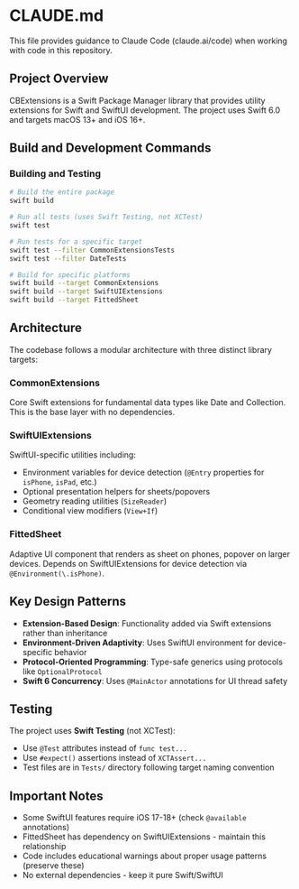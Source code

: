 # CLAUDE.md

This file provides guidance to Claude Code (claude.ai/code) when working with code in this repository.

## Project Overview

CBExtensions is a Swift Package Manager library that provides utility extensions for Swift and SwiftUI development. The project uses Swift 6.0 and targets macOS 13+ and iOS 16+.

## Build and Development Commands

### Building and Testing
```bash
# Build the entire package
swift build

# Run all tests (uses Swift Testing, not XCTest)
swift test

# Run tests for a specific target
swift test --filter CommonExtensionsTests
swift test --filter DateTests

# Build for specific platforms
swift build --target CommonExtensions
swift build --target SwiftUIExtensions
swift build --target FittedSheet
```

## Architecture

The codebase follows a modular architecture with three distinct library targets:

### CommonExtensions
Core Swift extensions for fundamental data types like Date and Collection. This is the base layer with no dependencies.

### SwiftUIExtensions  
SwiftUI-specific utilities including:
- Environment variables for device detection (`@Entry` properties for `isPhone`, `isPad`, etc.)
- Optional presentation helpers for sheets/popovers
- Geometry reading utilities (`SizeReader`)
- Conditional view modifiers (`View+If`)

### FittedSheet
Adaptive UI component that renders as sheet on phones, popover on larger devices. Depends on SwiftUIExtensions for device detection via `@Environment(\.isPhone)`.

## Key Design Patterns

- **Extension-Based Design**: Functionality added via Swift extensions rather than inheritance
- **Environment-Driven Adaptivity**: Uses SwiftUI environment for device-specific behavior
- **Protocol-Oriented Programming**: Type-safe generics using protocols like `OptionalProtocol`
- **Swift 6 Concurrency**: Uses `@MainActor` annotations for UI thread safety

## Testing

The project uses **Swift Testing** (not XCTest):
- Use `@Test` attributes instead of `func test...`
- Use `#expect()` assertions instead of `XCTAssert...`
- Test files are in `Tests/` directory following target naming convention

## Important Notes

- Some SwiftUI features require iOS 17-18+ (check `@available` annotations)
- FittedSheet has dependency on SwiftUIExtensions - maintain this relationship
- Code includes educational warnings about proper usage patterns (preserve these)
- No external dependencies - keep it pure Swift/SwiftUI